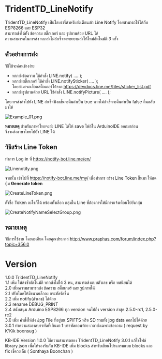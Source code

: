 TridentTD_LineNotify
============
  
TridentTD_LineNotify เป็นไลบรารี่สำหรับส่งเตือนเข้า Line Notify
โดยสามารถใช้ได้กับ ESP8266 และ ESP32    
สามารถส่งได้ทั้ง ข้อความ สติ๊กเกอร์ และ รูปภาพด้วย URL ได้  
ความสามารถในการส่ง หากส่งไม่สำเร็จจะพยายามส่งให้ใหม่อัตโนมัติ 3 ครั้ง 

ตัวอย่างการส่ง  
--------------
 วิธีใช้จะค่อนข้างง่าย  
 * หากส่งข้อความ ใช้คำสั่ง LINE.notify( .... );  
 * หากส่งสติ๊กเกอร์ ใช้คำสั่ง LINE.notifySticker( .... );  
   โดยสามารถเลือกสติ๊กเกอร์ได้จาก https://devdocs.line.me/files/sticker_list.pdf  
 * หากส่งรูปภาพด้วย URL ใช้คำสั่ง LINE.notifyPicture( .... );  
  
 โดยการส่งค่าไปยัง LINE สำเร็จฟังกชั่นจะคืนค่าเป็น true หากไม่สำเร็จจะคืนค่าเป็น false คืนกลับมาให้  

  ![Example_01.png](Example_01.png)
  
  **หมายเหตุ** 
  สำหรับภาษาไทยจะส่ง LINE ได้ให้ save ไฟล์ใน ArduinoIDE ออกมาก่อน  
  จึงจะส่งภาษาไทยไปยัง LINE ได้  

วิธีสร้าง Line Token
---------------------------------------------

ทำการ Log in ที่ https://notify-bot.line.me/en/

  ![Linenotify.png](Linenotify.png)



จากนั้น เข้าไปที่ https://notify-bot.line.me/my/  เพื่อทำการ สร้าง Line Token ขึ้นมา
ให้กดปุ่ม **Generate token**

![CreateLineToken.png](CreateLineToken.png)


ตั้งชื่อ Token อะไรก็ได้
พร้อมทั้งเลือก กลุ่มใน Line ที่ต้องการให้มีการแจ้งเตือนไปยังกลุ่ม

![CreateNotifyNameSelectGroup.png](CreateNotifyNameSelectGroup.png)

## หมายเหตุ
วิธีการใช้งาน โดยละเอียด โดยคุณประภาส 
http://www.praphas.com/forum/index.php?topic=356.0  


Version
=====

1.0.0  TridentTD_LineNotify  
1.1    เพิ่ม ให้ส่งซ้ำอัตโนมัติ หากส่งไม่ได้ 3 หน, สามารถส่งแบบตัวเลข หรือ ทศนิยมได้  
2.0    เพิ่มความสามารถส่ง ข้อความ สติ๊กเกอร์ และ รูปภาพได้   
2.1    ปรับโคดให้มีขนาดเล็กลง กระทัดรัดขึ้น  
2.2    เพิ่ม notify(ตัวเลข) ได้ด้วย  
2.3    rename DEBUG_PRINT  
2.4    สนับสนุน Arduino ESP8266 ทุก version จนไปถึง version ล่าสุด 2.5.0-rc1, 2.5.0-rc2  
3.0    เพิ่ม คำสั่งให้ส่ง Jpg File ที่อยู่บน SPIFFS หรือ SD รวมทั้ง jpg data ออกไปได้ด้วย  
3.0.1  ทำความสะอาดบรรทัดที่เกินมา 1 บรรทัดตอนท้าย เวลาส่งเฉพาะข้อความ ( request by K'Kik boonsug )  


KB-IDE Version
1.0.0  ใช้ความสามารถของ TridentTD_LineNotify 3.0.1 แก้ไขไฟล์ library.json เพื่อให้รองรับกับ KB-IDE เพิ่ม blocks สำหรับเขียนโปรแกรมแบบ blocks และ fix เช็ควงเล็บ ( Sonthaya Boonchan )